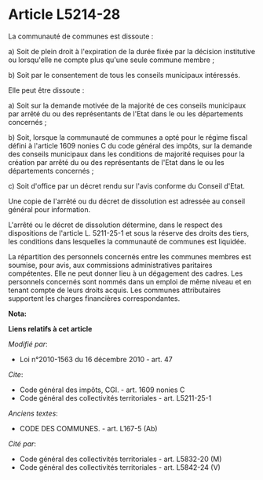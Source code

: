 # Article L5214-28

La communauté de communes est dissoute : 

a) Soit de plein droit à l'expiration de la durée fixée par la décision institutive ou lorsqu'elle ne compte plus qu'une
seule commune membre ; 

b) Soit par le consentement de tous les conseils municipaux intéressés. 

Elle peut être dissoute : 

a) Soit sur la demande motivée de la majorité de ces conseils municipaux par arrêté du ou des représentants de l'Etat dans le
ou les départements concernés ; 

b) Soit, lorsque la communauté de communes a opté pour le régime fiscal défini à l'article 1609 nonies C du code général des
impôts, sur la demande des conseils municipaux dans les conditions de majorité requises pour la création par arrêté du ou des
représentants de l'Etat dans le ou les départements concernés ; 

c) Soit d'office par un décret rendu sur l'avis conforme du Conseil d'Etat.

Une copie de l'arrêté ou du décret de dissolution est adressée au conseil général pour information. 

L'arrêté ou le décret de dissolution détermine, dans le respect des dispositions de l'article L. 5211-25-1 et sous la réserve
des droits des tiers, les conditions dans lesquelles la communauté de communes est liquidée. 

La répartition des personnels concernés entre les communes membres est soumise, pour avis, aux commissions administratives
paritaires compétentes. Elle ne peut donner lieu à un dégagement des cadres. Les personnels concernés sont nommés dans un
emploi de même niveau et en tenant compte de leurs droits acquis. Les communes attributaires supportent les charges
financières correspondantes.

**Nota:**



**Liens relatifs à cet article**

_Modifié par_:

  - Loi n°2010-1563 du 16 décembre 2010 - art. 47

_Cite_:

  - Code général des impôts, CGI. - art. 1609 nonies C
  - Code général des collectivités territoriales - art. L5211-25-1

_Anciens textes_:

  - CODE DES COMMUNES. - art. L167-5 (Ab)

_Cité par_:

  - Code général des collectivités territoriales - art. L5832-20 (M)
  - Code général des collectivités territoriales - art. L5842-24 (V)
